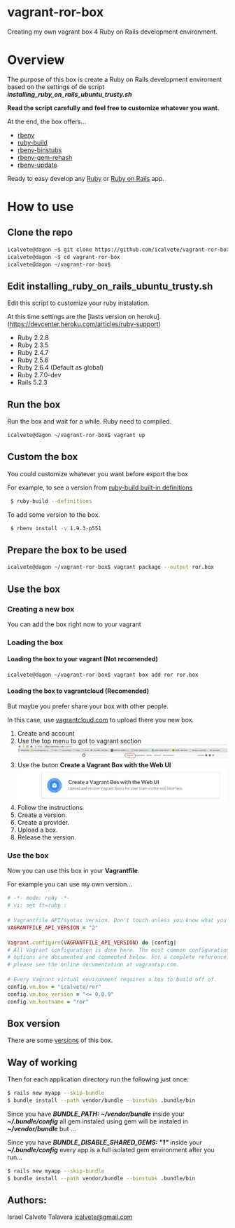 # vagrant-ror-box

Creating my own vagrant box 4 Ruby on Rails development environment.

# Overview

The purpose of this box is create a Ruby on Rails development enviroment based on the settings of de script **_installing_ruby_on_rails_ubuntu_trusty.sh_**

**Read the script carefully and feel free to customize whatever you want.**

At the end, the box offers...

* [rbenv](https://github.com/sstephenson/rbenv)
* [ruby-build](https://github.com/sstephenson/ruby-build)
* [rbenv-binstubs](https://github.com/ianheggie/rbenv-binstubs)
* [rbenv-gem-rehash](https://github.com/sstephenson/rbenv-gem-rehash)
* [rbenv-update](https://github.com/rkh/rbenv-update)

Ready to easy develop any [Ruby](http://ruby-doc.org/) or [Ruby on Rails](http://rubyonrails.org/) app.

# How to use

## Clone the repo

```bash
icalvete@dagon ~$ git clone https://github.com/icalvete/vagrant-ror-box.git
icalvete@dagon ~$ cd vagrant-ror-box
icalvete@dagon ~/vagrant-ror-box$
```

## Edit installing_ruby_on_rails_ubuntu_trusty.sh

Edit this script to customize your ruby instalation.

At this time settings are the [lasts version on heroku].(https://devcenter.heroku.com/articles/ruby-support)

* Ruby 2.2.8
* Ruby 2.3.5
* Ruby 2.4.7
* Ruby 2.5.6
* Ruby 2.6.4 (Default as global)
* Ruby 2.7.0-dev
* Rails 5.2.3

## Run the box

Run the box and wait for a while. Ruby need to compiled.

```bash
icalvete@dagon ~/vagrant-ror-box$ vagrant up
```

## Custom the box

You could customize whatever you want before export the box

For example, to see a version from [ruby-build built-in definitions](https://github.com/rbenv/ruby-build/tree/master/share/ruby-build)

```bash
 $ ruby-build --definitions
```

To add some version to the box.

```bash
 $ rbenv install -v 1.9.3-p551
```

## Prepare the box to be used

```bash
icalvete@dagon ~/vagrant-ror-box$ vagrant package --output ror.box
```

## Use the box

### Creating a new box

You can add the box right now to your vagrant

### Loading the box

#### Loading the box to your vagrant (Not recomended)

```bash
icalvete@dagon ~/vagrant-ror-box$ vagrant box add ror ror.box
```

#### Loading the box to vagrantcloud (Recomended)

But maybe you prefer share your box with other people.

In this case, use [vagrantcloud.com](http://vagrantcloud.com) to upload there you new box.

1. Create and account
2. Use the top menu to got to vagrant section
![alt tag](https://raw.githubusercontent.com/icalvete/vagrant-ror-box/master/doc/topmenu.jpg)
3. Use the buton **Create a Vagrant Box with the Web UI**
![alt tag](https://raw.githubusercontent.com/icalvete/vagrant-ror-box/master/doc/createbox.jpg)
4. Follow the instructions
  1. Create a version.
  2. Create a provider.
  3. Upload a box.
  4. Release the version.

### Use the box

Now you can use this box in your **Vagrantfile**.

For example you can use my own version...

```ruby
# -*- mode: ruby -*-
# vi: set ft=ruby :

# Vagrantfile API/syntax version. Don't touch unless you know what you're doing!
VAGRANTFILE_API_VERSION = "2"

Vagrant.configure(VAGRANTFILE_API_VERSION) do |config|
# All Vagrant configuration is done here. The most common configuration
# options are documented and commented below. For a complete reference,
# please see the online documentation at vagrantup.com.

# Every Vagrant virtual environment requires a box to build off of.
config.vm.box = "icalvete/ror"
config.vm.box_version = "<= 0.0.9"
config.vm.hostname = "ror"
```

## Box version

There are some [versions](https://app.vagrantup.com/icalvete/boxes/ror) of this box.

## Way of working

Then for each application directory run the following just once:

```bash
$ rails new myapp --skip-bundle
$ bundle install --path vendor/bundle --binstubs .bundle/bin
```

Since you have **_BUNDLE_PATH: ~/vendor/bundle_** inside your **_~/.bundle/config_** all gem instaled using gem will be instaled in **_~/vendor/bundle_** but ...

Since you have **_BUNDLE_DISABLE_SHARED_GEMS: "1"_** inside your **_~/.bundle/config_** every app is a full isolated gem environment after you run...

```bash
$ rails new myapp --skip-bundle
$ bundle install --path vendor/bundle --binstubs .bundle/bin
```

## Authors:

Israel Calvete Talavera <icalvete@gmail.com>

